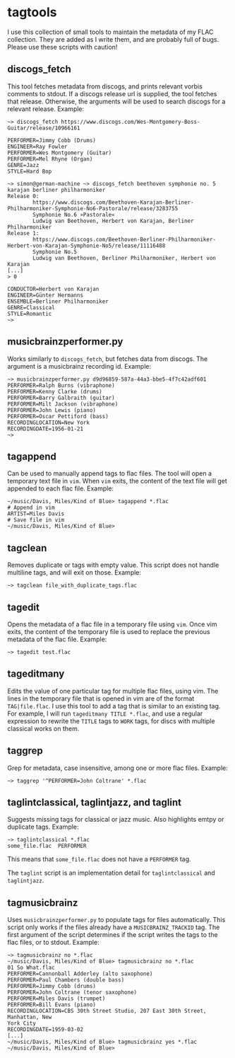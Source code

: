 # tagtools
I use this collection of small tools to maintain the metadata of my FLAC
collection. They are added as I write them, and are probably full of bugs.
Please use these scripts with caution!

## discogs_fetch
This tool fetches metadata from discogs, and prints relevant vorbis comments to
stdout. If a discogs release url is supplied, the tool fetches that release.
Otherwise, the arguments will be used to search discogs for a relevant release.
Example:
```
~> discogs_fetch https://www.discogs.com/Wes-Montgomery-Boss-Guitar/release/10966161

PERFORMER=Jimmy Cobb (Drums)
ENGINEER=Ray Fowler
PERFORMER=Wes Montgomery (Guitar)
PERFORMER=Mel Rhyne (Organ)
GENRE=Jazz
STYLE=Hard Bop

~> simon@german-machine ~> discogs_fetch beethoven symphonie no. 5 karajan berliner philharmoniker
Release 0:
        https://www.discogs.com/Beethoven-Karajan-Berliner-Philharmoniker-Symphonie-No6-Pastorale/release/3283755
        Symphonie No.6 »Pastorale«
        Ludwig van Beethoven, Herbert von Karajan, Berliner Philharmoniker
Release 1:
        https://www.discogs.com/Beethoven-Berliner-Philharmoniker-Herbert-von-Karajan-Symphonie-No5/release/11116488
        Symphonie No.5
        Ludwig van Beethoven, Berliner Philharmoniker, Herbert von Karajan
[...]
> 0

CONDUCTOR=Herbert von Karajan
ENGINEER=Günter Hermanns
ENSEMBLE=Berliner Philharmoniker
GENRE=Classical
STYLE=Romantic
~>
```

## musicbrainzperformer.py
Works similarly to `discogs_fetch`, but fetches data from discogs. The argument
is a musicbrainz recording id. Example:
```
~> musicbrainzperformer.py d9d96859-587a-44a3-bbe5-4f7c42adf601
PERFORMER=Ralph Burns (vibraphone)
PERFORMER=Kenny Clarke (drums)
PERFORMER=Barry Galbraith (guitar)
PERFORMER=Milt Jackson (vibraphone)
PERFORMER=John Lewis (piano)
PERFORMER=Oscar Pettiford (bass)
RECORDINGLOCATION=New York
RECORDINGDATE=1956-01-21
~>
```

## tagappend
Can be used to manually append tags to flac files. The tool will open a
temporary text file in `vim`. When `vim` exits, the content of the text file
will get appended to each flac file. Example:
```
~/music/Davis, Miles/Kind of Blue> tagappend *.flac
# Append in vim
ARTIST=Miles Davis
# Save file in vim
~/music/Davis, Miles/Kind of Blue>
```

## tagclean
Removes duplicate or tags with empty value. This script does not handle
multiline tags, and will exit on those. Example:
```
~> tagclean file_with_duplicate_tags.flac
```

## tagedit
Opens the metadata of a flac file in a temporary file using `vim`. Once vim
exits, the content of the temporary file is used to replace the previous
metadata of the flac file. Example:
```
~> tagedit test.flac
```

## tageditmany
Edits the value of one particular tag for multiple flac files, using vim. The
lines in the temporary file that is opened in vim are of the format
`TAG|file.flac`. I use this tool to add a tag that is similar to an existing
tag. For example, I will run `tageditmany TITLE *.flac`, and use a regular
expression to rewrite the `TITLE` tags to `WORK` tags, for discs with multiple
classical works on them.

## taggrep
Grep for metadata, case insensitive, among one or more flac files. Example:
```
~> taggrep '^PERFORMER=John Coltrane' *.flac
```

## taglintclassical, taglintjazz, and taglint
Suggests missing tags for classical or jazz music. Also highlights emtpy or
duplicate tags. Example:
```
~> taglintclassical *.flac
some_file.flac  PERFORMER
``` 
This means that `some_file.flac` does not have a `PERFORMER` tag.

The `taglint` script is an implementation detail for `taglintclassical` and
`taglintjazz`.

## tagmusicbrainz
Uses `musicbrainzperformer.py` to populate tags for files automatically. This
script only works if the files already have a `MUSICBRAINZ_TRACKID` tag. The
first argument of the script determines if the script writes the tags to the
flac files, or to stdout.
Example:
```
~> tagmusicbrainz no *.flac
~/music/Davis, Miles/Kind of Blue> tagmusicbrainz no *.flac
01 So What.flac
PERFORMER=Cannonball Adderley (alto saxophone)
PERFORMER=Paul Chambers (double bass)
PERFORMER=Jimmy Cobb (drums)
PERFORMER=John Coltrane (tenor saxophone)
PERFORMER=Miles Davis (trumpet)
PERFORMER=Bill Evans (piano)
RECORDINGLOCATION=CBS 30th Street Studio, 207 East 30th Street, Manhattan, New
York City
RECORDINGDATE=1959-03-02
[...]
~/music/Davis, Miles/Kind of Blue> tagmusicbrainz yes *.flac
~/music/Davis, Miles/Kind of Blue>
```
